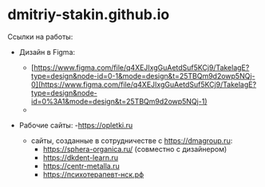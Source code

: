 # dmitriy-stakin.github.io
Ссылки на работы:
- Дизайн в Figma:
    - [https://www.figma.com/file/q4XEJIxgGuAetdSuf5KCj9/TakelagE?type=design&node-id=0-1&mode=design&t=25TBQm9d2owp5NQj-0](https://www.figma.com/file/q4XEJIxgGuAetdSuf5KCj9/TakelagE?type=design&node-id=0%3A1&mode=design&t=25TBQm9d2owp5NQj-1)
    - 

- Рабочие сайты:
  -https://opletki.ru
  
  - сайты, созданные в сотрудничестве с https://dmagroup.ru:
    - https://sphera-organica.ru/ (совместно с дизайнером)
    - https://dkdent-learn.ru
    - https://centr-metalla.ru
    - https://психотерапевт-нск.рф
